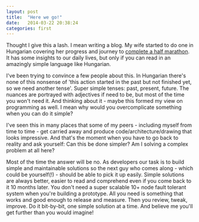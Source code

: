 ```yaml
---
layout: post
title:  "Here we go!"
date:   2014-03-22 20:38:24
categories: first 
---
```


Thought I give this a lash. I mean writing a blog. My wife started to do one in Hungarian covering her progress and journey to [complete a half marathon][orsi]. It has some insights to our daily lives, but only if you can read in an amazingly simple language like Hungarian.

I've been trying to convince a few people about this. In Hungarian there's none of this nonsense of 'this action started in the past but not finished yet, so we need another tense'. Super simple tenses: past, present, future. The nuances are portrayed with adjectives if need to be, but most of the time you won't need it. And thinking about it - maybe this formed my view on programming as well. I mean why would you overcomplicate something when you can do it simple?

I've seen this in many places that some of my peers - including myself from time to time - get carried away and produce code/architecture/drawing that looks impressive. And that's the moment when you have to go back to reality and ask yourself: Can this be done simpler? Am I solving a complex problem at all here?

Most of the time the answer will be no. As developers our task is to build simple and maintainable solutions so the next guy who comes along - which could be yourself(!) - should be able to pick it up easily. Simple solutions are always better, easier to read and comprehend even if you come back to it 10 months later. You don't need a super scalable 10+ node fault tolerant system when you're building a prototype. All you need is something that works and good enough to release and measure. Then you review, tweak, improve. Do it bit-by-bit, one simple solution at a time. And believe me you'll get further than you would imagine!

[orsi]: http://felmaratonketgyerekkel.blogspot.ie
